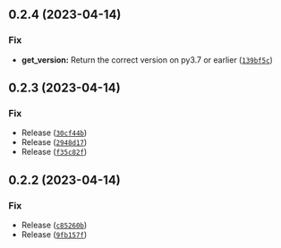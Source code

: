 ## 0.2.4 (2023-04-14)
### Fix
* **get_version:** Return the correct version on py3.7 or earlier ([`139bf5c`](https://github.com/katalytic/katalytic-pkg/commit/139bf5cbbf661c23b8f375fea9a149709f88ecee))


## 0.2.3 (2023-04-14)
### Fix
* Release ([`30cf44b`](https://github.com/katalytic/katalytic-pkg/commit/30cf44b10d0b13108cd966b45a634408d6593f1b))
* Release ([`2948d17`](https://github.com/katalytic/katalytic-pkg/commit/2948d172dcc6be49bdf6adddef5061e33b93f08f))
* Release ([`f35c82f`](https://github.com/katalytic/katalytic-pkg/commit/f35c82fbeabfd61de83e616744f714968d71a6b0))


## 0.2.2 (2023-04-14)
### Fix
* Release ([`c85260b`](https://github.com/katalytic/katalytic-pkg/commit/c85260b931908fa7d5d507c9cb814bb7ee0266e2))
* Release ([`9fb157f`](https://github.com/katalytic/katalytic-pkg/commit/9fb157f1d9f89e189adfc5ce8a76fc86b0ec1abe))



